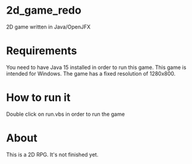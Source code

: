 # 2d_game_redo
2D game written in Java/OpenJFX

# Requirements

You need to have Java 15 installed in order to run this game. This game is intended for Windows. The game has a fixed resolution of 1280x800.

# How to run it

Double click on run.vbs in order to run the game

# About

This is a 2D RPG. It's not finished yet.


